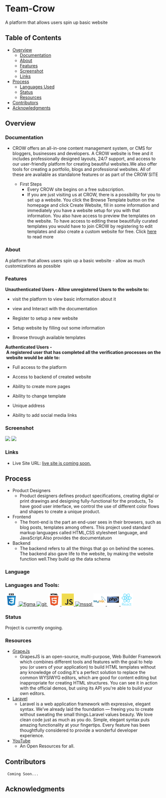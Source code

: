 # Team-Crow
A platform that allows users spin up basic website
 ## Table of Contents 
  
- [Overview](#overview) 
    - [Documentation](#documentation) 
    - [About](#about) 
    - [Features](#features) 
    - [Screenshot](#screenshot) 
    - [Links](#links) 
- [Process](#process) 
    - [Languages Used](#language) 
    - [Status](#status) 
    - [Resources](#resources) 
- [Contributors](#contributors) 
- [Acknowledgments](#acknowledgments) 
  
 ## Overview 
  
 ### Documentation
 
  - CROW  offers an all-in-one content management system, or CMS for bloggers, businesses  and developers. A CROW website is free and it includes professionally designed layouts, 24/7 support, and access to our user-friendly platform for creating beautiful websites.We also offer tools for creating a portfolio, blogs and professional websites. All of these are available as standalone features or as part of the CROW SITE



     - First Steps
          - Every CROW site begins on a free subscription.
          - If you are just visiting us at CROW, there is a possibility for you to set up a website. You click the Browse Template button on the homepage and click Create Website, fill in some information and immediately you have a website setup for you with that information. You also have access to preview the templates on the website. To have access to editing these beautifully curated templates you would have to join CROW by registering to edit templates and also create a custom website for free.  Click [here](https://docs.google.com/document/d/1bAC8SA4oRWiUVSE1V6M7vfbzWTZvqheq-qBEUF9HYHM/edit) to read more


  
 ### About 
  
A platform that allows users spin up a basic website - allow as much customizations as possible 
  
### Features 
  
**Unauthenticated Users - Allow unregistered Users to the website to:** 
  
 - visit the platform to view basic information about it 

 - view and Interact with the documentation 

 - Register to setup a new website
 - Setup website by filling out some information
 - Browse through available templates

  
**Authenticated Users - A registered user that has completed all the verification processes on the website would be able to:**
  
 - Full access to the platform 

 - Access to backend of created website 
 - Ability to create more pages
 - Ability to change template
 - Unique address
 - Ability to add social media links
 
  
 ### Screenshot 
  
 ![](./) 
 ![](./) 
  
 ### Links 
- Live Site URL: [live site is coming soon.](https://google.com) 
  
 ## Process  
  - Product Designers
     - Product designers defines product specifications, creating digital or print drawings and designing fully-functional for the products, To have good user interface, we control the use of different color flows and shapes to create a unique product.
  - Frontend
     - The front-end is the part an end-user sees in their browsers, such as blog posts, templates among others. This project used standard markup languages called HTML,CSS stylesheet language, and JavaScript.Also provides the documentatuon
  - Backend
     - The backend refers to all the things that go on behind the scenes. The backend also gave life to the website, by making the website function well.They build up the data schema
  
### Language 
  
<h3 align="left">Languages and Tools:</h3>
<p align="left"> <a href="https://www.w3schools.com/css/" target="_blank" rel="noreferrer"> <img src="https://raw.githubusercontent.com/devicons/devicon/master/icons/css3/css3-original-wordmark.svg" alt="css3" width="40" height="40"/> </a> <a href="https://www.figma.com/" target="_blank" rel="noreferrer"> <img src="https://www.vectorlogo.zone/logos/figma/figma-icon.svg" alt="figma" width="40" height="40"/> </a> <a href="https://git-scm.com/" target="_blank" rel="noreferrer"> <img src="https://www.vectorlogo.zone/logos/git-scm/git-scm-icon.svg" alt="git" width="40" height="40"/> </a> <a href="https://www.w3.org/html/" target="_blank" rel="noreferrer"> <img src="https://raw.githubusercontent.com/devicons/devicon/master/icons/html5/html5-original-wordmark.svg" alt="html5" width="40" height="40"/> </a> <a href="https://developer.mozilla.org/en-US/docs/Web/JavaScript" target="_blank" rel="noreferrer"> <img src="https://raw.githubusercontent.com/devicons/devicon/master/icons/javascript/javascript-original.svg" alt="javascript" width="40" height="40"/> </a> <a href="https://www.microsoft.com/en-us/sql-server" target="_blank" rel="noreferrer"> <img src="https://www.svgrepo.com/show/303229/microsoft-sql-server-logo.svg" alt="mssql" width="40" height="40"/> </a> <a href="https://www.mysql.com/" target="_blank" rel="noreferrer"> <img src="https://raw.githubusercontent.com/devicons/devicon/master/icons/mysql/mysql-original-wordmark.svg" alt="mysql" width="40" height="40"/> </a> <a href="https://www.php.net" target="_blank" rel="noreferrer"> <img src="https://raw.githubusercontent.com/devicons/devicon/master/icons/php/php-original.svg" alt="php" width="40" height="40"/> </a>  <a href="https://reactjs.org/" target="_blank" rel="noreferrer"> <img src="https://raw.githubusercontent.com/devicons/devicon/master/icons/react/react-original-wordmark.svg" alt="react" width="40" height="40"/> </a> </p>
  
   
### Status 
  
 Project is currently ongoing. 
  
  
### Resources 
  
- [GrapeJs](https://grapesjs.com/)
    - GrapesJS is an open-source, multi-purpose, Web Builder Framework which combines different tools and features with the goal to help you (or users of your application) to build HTML templates without any knowledge of coding.It's a perfect solution to replace the common WYSIWYG editors, which are good for content editing but inappropriate for creating HTML structures. You can see it in action with the official demos, but using its API you're able to build your own editors. 
- [Laravel](https://laravel.com/) 
     - Laravel is a web application framework with expressive, elegant syntax. We’ve already laid the foundation — freeing you to create without sweating the small things.Laravel values beauty. We love clean code just as much as you do. Simple, elegant syntax puts amazing functionality at your fingertips. Every feature has been thoughtfully considered to provide a wonderful developer experience.
- [YouTube](https://www.youtube.com)
     - An Open Resources for all.
  
## Contributors  
 ` Coming Soon...`

## Acknowledgments

